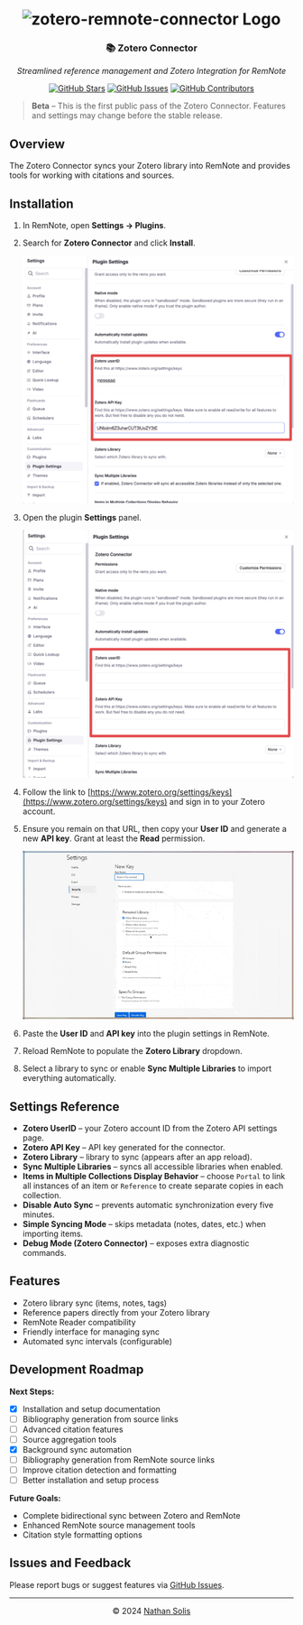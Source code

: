 <h1 align="center">
    <img src="https://raw.githubusercontent.com/coldenate/zotero-remnote-connector/main/assets/logo.svg" alt="zotero-remnote-connector Logo" height="200px">
</h1>

<h3 align="center">
    📚 Zotero Connector
</h3>
<p align="center">
    <i>Streamlined reference management and Zotero Integration for RemNote</i>
</p>

<p align="center">
    <a href="https://github.com/coldenate/zotero-remnote-connector/stargazers"><img src="https://img.shields.io/github/stars/coldenate/zotero-remnote-connector?colorA=363a4f&colorB=b7bdf8&style=for-the-badge" alt="GitHub Stars"></a>
    <a href="https://github.com/coldenate/zotero-remnote-connector/issues"><img src="https://img.shields.io/github/issues/coldenate/zotero-remnote-connector?colorA=363a4f&colorB=f5a97f&style=for-the-badge" alt="GitHub Issues"></a>
    <a href="https://github.com/coldenate/zotero-remnote-connector/contributors"><img src="https://img.shields.io/github/contributors/coldenate/zotero-remnote-connector?colorA=363a4f&colorB=a6da95&style=for-the-badge" alt="GitHub Contributors"></a>
</p>

> **Beta** – This is the first public pass of the Zotero Connector. Features and settings may change before the stable release.

## Overview

The Zotero Connector syncs your Zotero library into RemNote and provides tools for working with citations and sources.

## Installation

1. In RemNote, open **Settings → Plugins**.
2. Search for **Zotero Connector** and click **Install**.

   ![Install plugin](.github/assets/final.png)
3. Open the plugin **Settings** panel.

   ![Plugin settings](.github/assets/focus_settings.png)
4. Follow the link to [https://www.zotero.org/settings/keys](https://www.zotero.org/settings/keys) and sign in to your Zotero account.
5. Ensure you remain on that URL, then copy your **User ID** and generate a new **API key**. Grant at least the **Read** permission.

   ![Generating key](.github/assets/what_scopes.gif)
6. Paste the **User ID** and **API key** into the plugin settings in RemNote.
7. Reload RemNote to populate the **Zotero Library** dropdown.
8. Select a library to sync or enable **Sync Multiple Libraries** to import everything automatically.

## Settings Reference

- **Zotero UserID** – your Zotero account ID from the Zotero API settings page.
- **Zotero API Key** – API key generated for the connector.
- **Zotero Library** – library to sync (appears after an app reload).
- **Sync Multiple Libraries** – syncs all accessible libraries when enabled.
- **Items in Multiple Collections Display Behavior** – choose `Portal` to link all instances of an item or `Reference` to create separate copies in each collection.
- **Disable Auto Sync** – prevents automatic synchronization every five minutes.
- **Simple Syncing Mode** – skips metadata (notes, dates, etc.) when importing items.
- **Debug Mode (Zotero Connector)** – exposes extra diagnostic commands.

## Features

- Zotero library sync (items, notes, tags)
- Reference papers directly from your Zotero library
- RemNote Reader compatibility
- Friendly interface for managing sync
- Automated sync intervals (configurable)

## Development Roadmap

**Next Steps:**

- [x] Installation and setup documentation
- [ ] Bibliography generation from source links
- [ ] Advanced citation features
- [ ] Source aggregation tools
- [x] Background sync automation
- [ ] Bibliography generation from RemNote source links
- [ ] Improve citation detection and formatting
- [ ] Better installation and setup process

**Future Goals:**

- Complete bidirectional sync between Zotero and RemNote
- Enhanced RemNote source management tools
- Citation style formatting options

## Issues and Feedback

Please report bugs or suggest features via [GitHub Issues](https://github.com/coldenate/zotero-remnote-connector/issues).

---

<p align="center">
    © 2024 <a href="https://github.com/coldenate" target="_blank">Nathan Solis</a>
</p>

